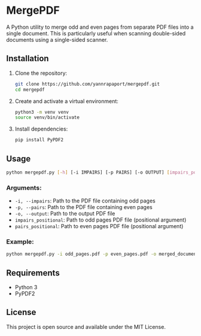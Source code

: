 # MergePDF

A Python utility to merge odd and even pages from separate PDF files into a single document. This is particularly useful when scanning double-sided documents using a single-sided scanner.

## Installation

1. Clone the repository:
   ```bash
   git clone https://github.com/yannrapaport/mergepdf.git
   cd mergepdf
   ```

2. Create and activate a virtual environment:
   ```bash
   python3 -m venv venv
   source venv/bin/activate
   ```

3. Install dependencies:
   ```bash
   pip install PyPDF2
   ```

## Usage

```bash
python mergepdf.py [-h] [-i IMPAIRS] [-p PAIRS] [-o OUTPUT] [impairs_positional] [pairs_positional]
```

### Arguments:

* `-i, --impairs`: Path to the PDF file containing odd pages
* `-p, --pairs`: Path to the PDF file containing even pages
* `-o, --output`: Path to the output PDF file
* `impairs_positional`: Path to odd pages PDF file (positional argument)
* `pairs_positional`: Path to even pages PDF file (positional argument)

### Example:

```bash
python mergepdf.py -i odd_pages.pdf -p even_pages.pdf -o merged_document.pdf
```

## Requirements

* Python 3
* PyPDF2

## License

This project is open source and available under the MIT License.
